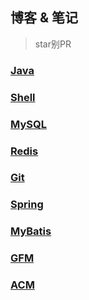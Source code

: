 ## 博客 & 笔记
> star别PR

### [Java](java/导航.md#java)

### [Shell](shell/导航.md#shell)

### [MySQL](mysql/导航.md#mysql)

### [Redis](redis/导航.md#redis)

### [Git](git/导航.md#git)

### [Spring](spring/导航.md#spring)

### [MyBatis]()

### [GFM](gfm/tutorial.md#gfm)

### [ACM]()
